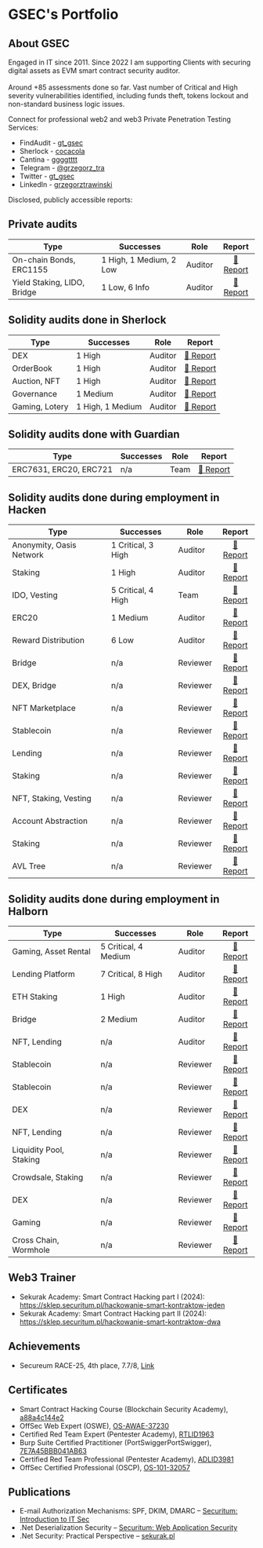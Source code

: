# GSEC's Portfolio

## About GSEC

Engaged in IT since 2011. Since 2022 I am supporting Clients with securing digital assets as EVM smart contract security auditor. <br /><br />
Around +85 assessments done so far. Vast number of Critical and High severity vulnerabilities identified, including funds theft, tokens lockout and non-standard business logic issues.

Connect for professional web2 and web3 Private Penetration Testing Services:

- FindAudit - [gt_gsec](https://app.findaudit.xyz/p/gt_gsec)
- Sherlock - [cocacola](https://audits.sherlock.xyz/watson/cocacola)
- Cantina - [ggggtttt](https://cantina.xyz/u/ggggtttt)
- Telegram - [@grzegorz_tra](https://t.me/grzegorz_tra)
- Twitter - [gt_gsec](https://twitter.com/gt_gsec)
- LinkedIn - [grzegorztrawinski](https://www.linkedin.com/in/grzegorztrawinski/)

Disclosed, publicly accessible reports:

## Private audits

| Type | Successes | Role | Report |
| - | - | - | :-: |
| On-chain Bonds, ERC1155 | 1 High, 1 Medium, 2 Low | Auditor | [📄 Report](https://github.com/ggggtttt/audits/blob/main/reports/2024-03-amet-finance-fixed-flex.md) |
| Yield Staking, LIDO, Bridge | 1 Low, 6 Info | Auditor | [📄 Report](https://github.com/ggggtttt/audits/blob/main/reports/2024-02-edgelessNetwork.md) |

## Solidity audits done in Sherlock

| Type | Successes | Role | Report |
| - | - | - | :-: |
| DEX | 1 High | Auditor | [📄 Report](https://audits.sherlock.xyz/contests/437) |
| OrderBook | 1 High | Auditor | [📄 Report](https://audits.sherlock.xyz/contests/404) |
| Auction, NFT | 1 High | Auditor | [📄 Report](https://audits.sherlock.xyz/contests/191) |
| Governance | 1 Medium | Auditor | [📄 Report](https://audits.sherlock.xyz/contests/155) |
| Gaming, Lotery | 1 High, 1 Medium | Auditor | [📄 Report](https://audits.sherlock.xyz/contests/163) |

## Solidity audits done with Guardian

| Type | Successes | Role | Report |
| - | - | - | :-: |
| ERC7631, ERC20, ERC721 | n/a | Team | [📄 Report](https://github.com/GuardianAudits/Audits/blob/main/DN404/2024-05-13_DN404.pdf) |

## Solidity audits done during employment in Hacken

| Type | Successes | Role | Report |
| - | - | - | :-: |
| Anonymity, Oasis Network | 1 Critical, 3 High | Auditor | [📄 Report](https://wp.hacken.io/wp-content/uploads/2024/04/Hacken_CoinStir_SCA-CoinStir_EIP712_Feb2024_P-2024-204_2_20240329-10_14.pdf) |
| Staking | 1 High | Auditor | [📄 Report](https://wp.hacken.io/wp-content/uploads/2024/03/Hacken_LinqAI_SCA-LinqAI_Token_Mar2024_P-2024-254_1_20240329-08_50.pdf) |
| IDO, Vesting | 5 Critical, 4 High | Team | [📄 Report](https://wp.hacken.io/wp-content/uploads/2023/12/Paid_Network_SC-Audit-Report_180823_SA-1984_final-1.pdf) |
| ERC20 | 1 Medium | Auditor | [📄 Report](https://wp.hacken.io/wp-content/uploads/2023/11/VitalTale_SC-Audit-Report_DATE_SA-1884_update.pdf) |
| Reward Distribution | 6 Low | Auditor | [📄 Report](https://wp.hacken.io/wp-content/uploads/2024/01/Hacken_Wow_Earn_SCA_Wow_Earn_Token_Dec2023_20601_2_20240112_13_31.pdf) |
| Bridge | n/a | Reviewer | [📄 Report](https://audits.hacken.io/airdao/sca-airdao-bridge-apr2024/) |
| DEX, Bridge | n/a | Reviewer | [📄 Report](https://audits.hacken.io/dexalot/sca-dexalot-dex-bridge-mar2024/) |
| NFT Marketplace | n/a | Reviewer | [📄 Report](https://wp.hacken.io/wp-content/uploads/2023/11/Eesee_SC-Audit-Report_29112023_SA-2010.pdf) |
| Stablecoin | n/a | Reviewer | [📄 Report](https://wp.hacken.io/wp-content/uploads/2023/12/Hacken_USDM_USDM-LOC_-104_P-2023-052_3_20231219-15_31.pdf) |
| Lending | n/a | Reviewer | [📄 Report](https://wp.hacken.io/wp-content/uploads/2024/01/Hacken_Paribus_SCA-Paribus_Governance_Dec2023_P-2023-036_2_20240108-16_05.pdf) |
| Staking | n/a | Reviewer | [📄 Report](https://wp.hacken.io/wp-content/uploads/2024/01/Hacken_Qooodo_SCA-Qoodo.io_Staking_Dec2023_P-2023-049_8_20240109-16_48-1.pdf) |
| NFT, Staking, Vesting | n/a | Reviewer | [📄 Report](https://common-wealth-audit.s3.eu-north-1.amazonaws.com/Hacken+Common+Wealth+Nov2023.pdf) |
| Account Abstraction | n/a | Reviewer | [📄 Report](https://wp.hacken.io/wp-content/uploads/2023/12/Sock_SC-Audit-Report_05122023_SA-2073.pdf) |
| Staking | n/a | Reviewer | [📄 Report](https://wp.hacken.io/wp-content/uploads/2024/01/SCA-Final-Report-Ignition-Staking-2.0.pdf) |
| AVL Tree | n/a | Reviewer | [📄 Report](https://wp.hacken.io/wp-content/uploads/2024/01/Ociswap_AVL-tree_SC-Audit-Report_21112023_SA-1999-1.pdf) |

## Solidity audits done during employment in Halborn

| Type | Successes | Role | Report |
| - | - | - | :-: |
| Gaming, Asset Rental  | 5 Critical, 4 Medium | Auditor | [📄 Report](https://polemos.io/wp-content/uploads/2023/05/Polemos_Lending_Smart_Contract_Security_Audit_Report_Halborn_Final_Update.pdf) |
| Lending Platform | 7 Critical, 8 High | Auditor | [📄 Report](https://github.com/HalbornSecurity/PublicReports/blob/master/Solidity%20Smart%20Contract%20Audits/Debt_DAO_P2P_Loan_Smart_Contract_Security_Audit_Report_Halborn_Final.pdf) |
| ETH Staking | 1 High | Auditor | [📄 Report](https://github.com/stakewise/v3-core/blob/main/audits/05-2023-Halborn.pdf) |
| Bridge | 2 Medium | Auditor | [📄 Report](https://www.circle.com/hubfs/6778953/CCTP/Circle_Internet_Financial_EVM_Bridge_Smart_Contract_Security_Audit_Report_Halborn_Final.pdf) |
| NFT, Lending | n/a | Auditor | [📄 Report](https://github.com/HalbornSecurity/PublicReports/blob/master/Solidity%20Smart%20Contract%20Audits/NFTfi_eth_nftfi_Collection_Offer_Smart_Contract_Security_Audit_Report_Halborn_Final.pdf) |
| Stablecoin | n/a | Reviewer | [📄 Report](https://uploads-ssl.webflow.com/6409d9ad15a31d188a4b6e6b/64648e0d099843d229920fa2_Everstable_Stablecoin_Smart_Contract_Security_Audit_Report_Halborn_Final_Revised.pdf) |
| Stablecoin | n/a | Reviewer | [📄 Report](https://va62wzvjjgbday7zk2w4fahggygb2xo7b2m42qnx2rjzb6zpfpeq.arweave.net/qD2rZqlJgjBj-VatwoDmNgwdXd8Omc1Bt9RTkPsvK8k) |
| DEX | n/a | Reviewer | [📄 Report](https://basin.exchange/halborn-basin-audit.pdf) |
| NFT, Lending | n/a | Reviewer | [📄 Report](https://github.com/HalbornSecurity/PublicReports/blob/master/Solidity%20Smart%20Contract%20Audits/NFTfi_Native_Punk_Wrapper_Smart_Contract_Security_Audit_Report_Halborn_Final.pdf) |
| Liquidity Pool, Staking | n/a | Reviewer | [📄 Report](https://github.com/HalbornSecurity/PublicReports/blob/master/Solidity%20Smart%20Contract%20Audits/Convergence_Finance_Convergence_Protocol_Smart_Contract_Security_Assessment_Report_Halborn_Final.pdf) |
| Crowdsale, Staking | n/a | Reviewer | [📄 Report](https://github.com/HalbornSecurity/PublicReports/blob/master/Solidity%20Smart%20Contract%20Audits/Floin_Floin_Smart_Contracts_Smart_Contract_Security_Audit_Report_Halborn_Final.pdf) |
| DEX | n/a | Reviewer | [📄 Report](https://github.com/HalbornSecurity/PublicReports/blob/master/Solidity%20Smart%20Contract%20Audits/Substance_Exchange_Exchange_V1_Smart_Contract_Security_Assessment_Report_Halborn_Final.pdf) |
| Gaming | n/a | Reviewer | [📄 Report](https://github.com/HalbornSecurity/PublicReports/blob/master/Solidity%20Smart%20Contract%20Audits/gmbl.computer_gmbl_contracts_Smart_Contract_Security_Audit_Report_Halborn_Final.pdf) |
| Cross Chain, Wormhole | n/a | Reviewer | [📄 Report](https://github.com/HalbornSecurity/PublicReports/blob/master/Solidity%20Smart%20Contract%20Audits/Nexa_CAT_ERC_Standards_Smart_Contract_Security_Assessment_Report_Halborn_Final.pdf) |

## Web3 Trainer 

- Sekurak Academy: Smart Contract Hacking part I (2024): https://sklep.securitum.pl/hackowanie-smart-kontraktow-jeden
- Sekurak Academy: Smart Contract Hacking part II (2024): https://sklep.securitum.pl/hackowanie-smart-kontraktow-dwa

## Achievements

- Secureum RACE-25, 4th place, 7.7/8, [Link](https://discord.com/channels/814328279468474419/927065287172427798/1191778508125519902)

## Certificates

- Smart Contract Hacking Course (Blockchain Security Academy), [a88a4c144e2](https://johnnytime.xyz/sch-certificate/?id=a88a4c144e23f6ceba43f21e6694de2aa46e8788d4f9afd578efb4185b77897e)
- OffSec Web Expert (OSWE), [OS-AWAE-37230](https://www.credential.net/473d098a-41e8-4895-affc-3a6b2ca65b0a)
- Certified Red Team Expert (Pentester Academy), [RTLID1963](https://www.credential.net/e201a40e-7775-4ea0-b8d9-5d724e9fda06)
- Burp Suite Certified Practitioner (PortSwiggerPortSwigger), [7E7A45BBB041AB63](https://portswigger.net/web-security/e/c/7e7a45bbb041ab63)
- Certified Red Team Professional (Pentester Academy), [ADLID3981](https://www.credential.net/d8da8f3b-77f1-4fbf-b8cc-9ae8efb030dd)
- OffSec Certified Professional (OSCP), [OS-101-32057](https://www.credential.net/ee9a13f9-d5c9-4a7f-a5e5-b01c8b3bfa57)

## Publications

- E-mail Authorization Mechanisms: SPF, DKIM, DMARC – [Securitum: Introduction to IT Sec](https://wydawnictwo.securitum.pl/ksiazka-wprowadzenie-do-bezpieczenstwa-it-tom-1)
- .Net Deserialization Security – [Securitum: Web Application Security](https://sklep.securitum.pl/ksiazka-bezpieczenstwo-aplikacji-webowych)
- .Net Security: Practical Perspective – [sekurak.pl](https://sekurak.pl/bezpieczenstwo-net-praktyczne-porady/)
